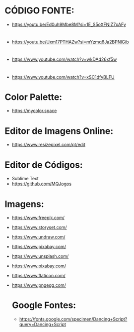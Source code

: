# CÓDIGO FONTE:
 - https://youtu.be/Ed0uh9Mbe8M?si=1E_S5oXFNIZ7xAFy
#
 - https://youtu.be/Uxm17PTHAZw?si=mYzmq6Ja2BPNlGib
#
 - https://www.youtube.com/watch?v=wkDAd26xf5w
#
 - https://www.youtube.com/watch?v=xSC1dfyBLFU

# Color Palette:
 - https://mycolor.space

# Editor de Imagens Online:
 - https://www.resizepixel.com/pt/edit

# Editor de Códigos:
 - Sublime Text
 - https://github.com/MQJogos
 

# Imagens:
- https://www.freepik.com/
- https://www.storyset.com/
- https://www.undraw.com/
- https://www.pixabay.com/
- https://www.unsplash.com/
- https://www.pixabay.com/
- https://www.flaticon.com/
- https://www.pngegg.com/

  # Google Fontes:
  - https://fonts.google.com/specimen/Dancing+Script?query=Dancing+Script











